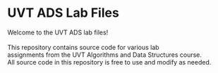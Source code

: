 # UVT ADS Lab Files

Welcome to the UVT ADS lab files! <br /> <br />
This repository contains source code for various lab <br />
assignments from the UVT Algorithms and Data Structures course. <br />
All source code in this repository is free to use and modify as needed.